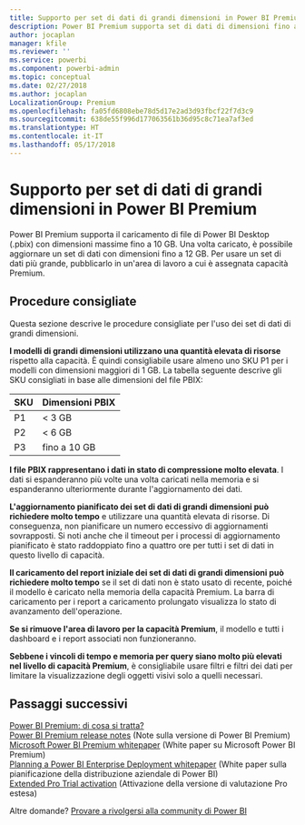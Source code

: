 ```yaml
---
title: Supporto per set di dati di grandi dimensioni in Power BI Premium
description: Power BI Premium supporta set di dati di dimensioni fino a 10 GB.
author: jocaplan
manager: kfile
ms.reviewer: ''
ms.service: powerbi
ms.component: powerbi-admin
ms.topic: conceptual
ms.date: 02/27/2018
ms.author: jocaplan
LocalizationGroup: Premium
ms.openlocfilehash: fa05fd6808ebe78d5d17e2ad3d93fbcf22f7d3c9
ms.sourcegitcommit: 638de55f996d177063561b36d95c8c71ea7af3ed
ms.translationtype: HT
ms.contentlocale: it-IT
ms.lasthandoff: 05/17/2018
---
```

# <a name="power-bi-premium-support-for-large-datasets"></a>Supporto per set di dati di grandi dimensioni in Power BI Premium

Power BI Premium supporta il caricamento di file di Power BI Desktop (.pbix) con dimensioni massime fino a 10 GB. Una volta caricato, è possibile aggiornare un set di dati con dimensioni fino a 12 GB. Per usare un set di dati più grande, pubblicarlo in un'area di lavoro a cui è assegnata capacità Premium.
 
## <a name="best-practices"></a>Procedure consigliate

Questa sezione descrive le procedure consigliate per l'uso dei set di dati di grandi dimensioni.

**I modelli di grandi dimensioni utilizzano una quantità elevata di risorse** rispetto alla capacità. È quindi consigliabile usare almeno uno SKU P1 per i modelli con dimensioni maggiori di 1 GB. La tabella seguente descrive gli SKU consigliati in base alle dimensioni del file PBIX:


   |SKU  |Dimensioni PBIX   |
   |---------|---------|
   |P1    | < 3 GB        |
   |P2    | < 6 GB        |
   |P3    | fino a 10 GB   |



**I file PBIX rappresentano i dati in stato di compressione molto elevata**. I dati si espanderanno più volte una volta caricati nella memoria e si espanderanno ulteriormente durante l'aggiornamento dei dati.

**L'aggiornamento pianificato dei set di dati di grandi dimensioni può richiedere molto tempo** e utilizzare una quantità elevata di risorse. Di conseguenza, non pianificare un numero eccessivo di aggiornamenti sovrapposti. Si noti anche che il timeout per i processi di aggiornamento pianificato è stato raddoppiato fino a quattro ore per tutti i set di dati in questo livello di capacità.

**Il caricamento del report iniziale dei set di dati di grandi dimensioni può richiedere molto tempo** se il set di dati non è stato usato di recente, poiché il modello è caricato nella memoria della capacità Premium. La barra di caricamento per i report a caricamento prolungato visualizza lo stato di avanzamento dell'operazione.

**Se si rimuove l'area di lavoro per la capacità Premium**, il modello e tutti i dashboard e i report associati non funzioneranno.

**Sebbene i vincoli di tempo e memoria per query siano molto più elevati nel livello di capacità Premium**, è consigliabile usare filtri e filtri dei dati per limitare la visualizzazione degli oggetti visivi solo a quelli necessari.

## <a name="next-steps"></a>Passaggi successivi
[Power BI Premium: di cosa si tratta?](service-premium.md)  
[Power BI Premium release notes](service-premium-release-notes.md) (Note sulla versione di Power BI Premium)  
[Microsoft Power BI Premium whitepaper](https://aka.ms/pbipremiumwhitepaper) (White paper su Microsoft Power BI Premium)  
[Planning a Power BI Enterprise Deployment whitepaper](https://aka.ms/pbienterprisedeploy) (White paper sulla pianificazione della distribuzione aziendale di Power BI)  
[Extended Pro Trial activation](service-extended-pro-trial.md) (Attivazione della versione di valutazione Pro estesa)  

Altre domande? [Provare a rivolgersi alla community di Power BI](https://community.powerbi.com/)
